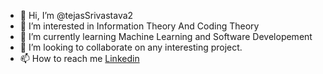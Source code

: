 - 👋 Hi, I’m @tejasSrivastava2
- 👀 I’m interested in Information Theory And Coding Theory
- 🌱 I’m currently learning Machine Learning and Software Developement
- 💞️ I’m looking to collaborate on any interesting project.
- 📫 How to reach me [Linkedin](https://www.linkedin.com/in/tejas-srivastava-1675ba247/)


<!---
tejasSrivastava2/tejasSrivastava2 is a ✨ special ✨ repository because its `README.md` (this file) appears on your GitHub profile.
You can click the Preview link to take a look at your changes.
--->
